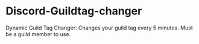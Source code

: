 # Discord-Guildtag-changer
Dynamic Guild Tag Changer: Changes your guild tag every 5 minutes. Must be a guild member to use.
